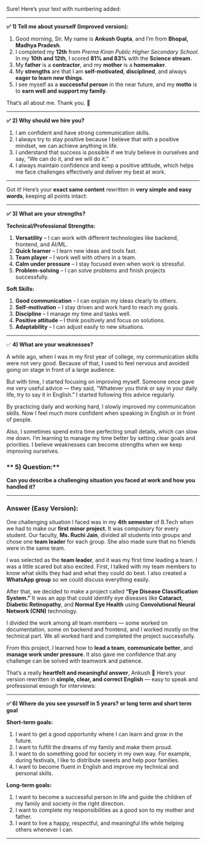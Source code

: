 Sure! Here’s your text with numbering added:

---

**✅ 1) Tell me about yourself (Improved version):**

1. Good morning, Sir. My name is **Ankush Gupta**, and I’m from **Bhopal, Madhya Pradesh**.
2. I completed my **12th** from *Prerna Kiran Public Higher Secondary School*. In my **10th and 12th**, I scored **81% and 83%** with the **Science stream**.
3. My **father** is a **contractor**, and my **mother** is a **homemaker**.
4. My **strengths** are that I am **self-motivated**, **disciplined**, and always **eager to learn new things**.
5. I see myself as a **successful person** in the near future, and my **motto** is to **earn well and support my family**.

That’s all about me. Thank you. 🙏

---

**✅ 2) Why should we hire you?**

1. I am confident and have strong communication skills.
2. I always try to stay positive because I believe that with a positive mindset, we can achieve anything in life.
3. I understand that success is possible if we truly believe in ourselves and say, “We can do it, and we will do it.”
4. I always maintain confidence and keep a positive attitude, which helps me face challenges effectively and deliver my best at work.

---


Got it! Here’s your **exact same content** rewritten in **very simple and easy words**, keeping all points intact:

---

**✅ 3) What are your strengths?**

**Technical/Professional Strengths:**

1. **Versatility** – I can work with different technologies like backend, frontend, and AI/ML.
2. **Quick learner** – I learn new ideas and tools fast.
3. **Team player** – I work well with others in a team.
4. **Calm under pressure** – I stay focused even when work is stressful.
5. **Problem-solving** – I can solve problems and finish projects successfully.

**Soft Skills:**

1. **Good communication** – I can explain my ideas clearly to others.
2. **Self-motivation** – I stay driven and work hard to reach my goals.
3. **Discipline** – I manage my time and tasks well.
4. **Positive attitude** – I think positively and focus on solutions.
5. **Adaptability** – I can adjust easily to new situations.

---
✅ **4) What are your weaknesses?**

A while ago, when I was in my first year of college, my communication skills were not very good. Because of that, I used to feel nervous and avoided going on stage in front of a large audience.

But with time, I started focusing on improving myself. Someone once gave me very useful advice — they said, “Whatever you think or say in your daily life, try to say it in English.” I started following this advice regularly.

By practicing daily and working hard, I slowly improved my communication skills. Now I feel much more confident when speaking in English or in front of people.

Also, I sometimes spend extra time perfecting small details, which can slow me down. I’m learning to manage my time better by setting clear goals and priorities. I believe weaknesses can become strengths when we keep improving ourselves.

### ** 5) Question:**

**Can you describe a challenging situation you faced at work and how you handled it?**

---

### **Answer (Easy Version):**

One challenging situation I faced was in my **4th semester** of B.Tech when we had to make our **first minor project**. It was compulsory for every student. Our faculty, **Ms. Ruchi Jain**, divided all students into groups and chose one **team leader** for each group. She also made sure that no friends were in the same team.

I was selected as the **team leader**, and it was my first time leading a team. I was a little scared but also excited. First, I talked with my team members to know what skills they had and what they could do best. I also created a **WhatsApp group** so we could discuss everything easily.

After that, we decided to make a project called **“Eye Disease Classification System.”** It was an app that could identify eye diseases like **Cataract**, **Diabetic Retinopathy**, and **Normal Eye Health** using **Convolutional Neural Network (CNN)** technology.

I divided the work among all team members — some worked on documentation, some on backend and frontend, and I worked mostly on the technical part. We all worked hard and completed the project successfully.

From this project, I learned how to **lead a team**, **communicate better**, and **manage work under pressure**. It also gave me confidence that any challenge can be solved with teamwork and patience.





That’s a really **heartfelt and meaningful answer**, Ankush 💫
Here’s your version rewritten in **simple, clear, and correct English** — easy to speak and professional enough for interviews:

---

**✅ 6) Where do you see yourself in 5 years? or long term and short term goal** 

**Short-term goals:**

1. I want to get a good opportunity where I can learn and grow in the future.
2. I want to fulfill the dreams of my family and make them proud.
3. I want to do something good for society in my own way. For example, during festivals, I like to distribute sweets and help poor families.
4. I want to become fluent in English and improve my technical and personal skills.

**Long-term goals:**

1. I want to become a successful person in life and guide the children of my family and society in the right direction.
2. I want to complete my responsibilities as a good son to my mother and father.
3. I want to live a happy, respectful, and meaningful life while helping others whenever I can.

---

